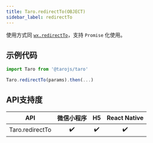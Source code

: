 ```yaml
---
title: Taro.redirectTo(OBJECT)
sidebar_label: redirectTo
---
```



使用方式同 [`wx.redirectTo`](https://developers.weixin.qq.com/miniprogram/dev/api/wx.redirectTo.html)，支持 `Promise` 化使用。

## 示例代码

```jsx
import Taro from '@tarojs/taro'

Taro.redirectTo(params).then(...)
```



## API支持度


| API | 微信小程序 | H5 | React Native |
| :-: | :-: | :-: | :-: |
| Taro.redirectTo | ✔️ | ✔️ | ✔️ |

